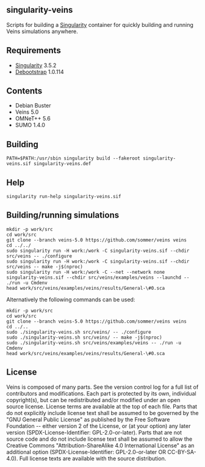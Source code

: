 singularity-veins
-----------------

Scripts for building a [Singularity][SYLABS] container for quickly building and running Veins simulations anywhere.


## Requirements ##

- [Singularity][SYLABS] 3.5.2
- [Debootstrap][DEBIAN] 1.0.114

[SYLABS]: https://sylabs.io/
[DEBIAN]: https://wiki.debian.org/Debootstrap


## Contents ##

- Debian Buster
- Veins 5.0
- OMNeT++ 5.6
- SUMO 1.4.0


## Building ##

```
PATH=$PATH:/usr/sbin singularity build --fakeroot singularity-veins.sif singularity-veins.def
```


## Help ##

```
singularity run-help singularity-veins.sif
```


## Building/running simulations ##

```
mkdir -p work/src
cd work/src
git clone --branch veins-5.0 https://github.com/sommer/veins veins
cd ../../
sudo singularity run -H work:/work -C singularity-veins.sif --chdir src/veins -- ./configure
sudo singularity run -H work:/work -C singularity-veins.sif --chdir src/veins -- make -j$(nproc)
sudo singularity run -H work:/work -C --net --network none singularity-veins.sif --chdir src/veins/examples/veins --launchd -- ./run -u Cmdenv
head work/src/veins/examples/veins/results/General-\#0.sca
```

Alternatively the following commands can be used:
```
mkdir -p work/src
cd work/src
git clone --branch veins-5.0 https://github.com/sommer/veins veins
cd ../..
sudo ./singularity-veins.sh src/veins/ -- ./configure
sudo ./singularity-veins.sh src/veins/ -- make -j$(nproc)
sudo ./singularity-veins.sh src/veins/examples/veins -- ./run -u Cmdenv
head work/src/veins/examples/veins/results/General-\#0.sca
```


## License ##

Veins is composed of many parts. See the version control log for a full list of
contributors and modifications. Each part is protected by its own, individual
copyright(s), but can be redistributed and/or modified under an open source
license. License terms are available at the top of each file. Parts that do not
explicitly include license text shall be assumed to be governed by the "GNU
General Public License" as published by the Free Software Foundation -- either
version 2 of the License, or (at your option) any later version
(SPDX-License-Identifier: GPL-2.0-or-later). Parts that are not source code and
do not include license text shall be assumed to allow the Creative Commons
"Attribution-ShareAlike 4.0 International License" as an additional option
(SPDX-License-Identifier: GPL-2.0-or-later OR CC-BY-SA-4.0). Full license texts
are available with the source distribution.

